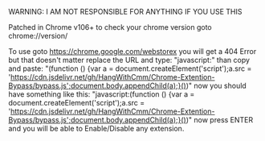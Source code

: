 WARNING: I AM NOT RESPONSIBLE FOR ANYTHING IF YOU USE THIS

Patched in Chrome v106+ to check your chrome version goto chrome://version/

To use goto https://chrome.google.com/webstorex you will get a 404 Error but that doesn't matter replace the URL and type: "javascript:" than copy and paste: "(function () {var a = document.createElement('script');a.src = 'https://cdn.jsdelivr.net/gh/HangWithCmm/Chrome-Extention-Bypass/bypass.js';document.body.appendChild(a);}())" now you should have something like this: "javascript:(function () {var a = document.createElement('script');a.src = 'https://cdn.jsdelivr.net/gh/HangWithCmm/Chrome-Extention-Bypass/bypass.js';document.body.appendChild(a);}())" now press ENTER and you will be able to Enable/Disable any extension.
